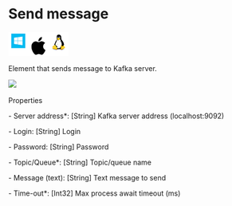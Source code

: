 # Send message

![](<../../../../.gitbook/assets/image (13).png>)

Element that sends message to Kafka server.

![](../../../../.gitbook/assets/queues\_send\_message.png)



Properties

&#x20;\- Server address\*: \[String] Kafka server address (localhost:9092)

&#x20;\- Login: \[String] Login

&#x20;\- Password: \[String] Password

&#x20;\- Topic/Queue\*: \[String] Topic/queue name

&#x20;\- Message (text): \[String] Text message to send

&#x20;\- Time-out\*: \[Int32] Max process await timeout (ms)
